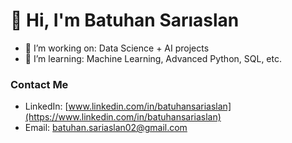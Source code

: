# 👋 Hi, I'm Batuhan Sarıaslan

- 🔭 I’m working on: Data Science + AI projects
- 🌱 I’m learning: Machine Learning, Advanced Python, SQL, etc.
  
### Contact Me
- LinkedIn: [www.linkedin.com/in/batuhansariaslan](https://www.linkedin.com/in/batuhansariaslan)
- Email: batuhan.sariaslan02@gmail.com
